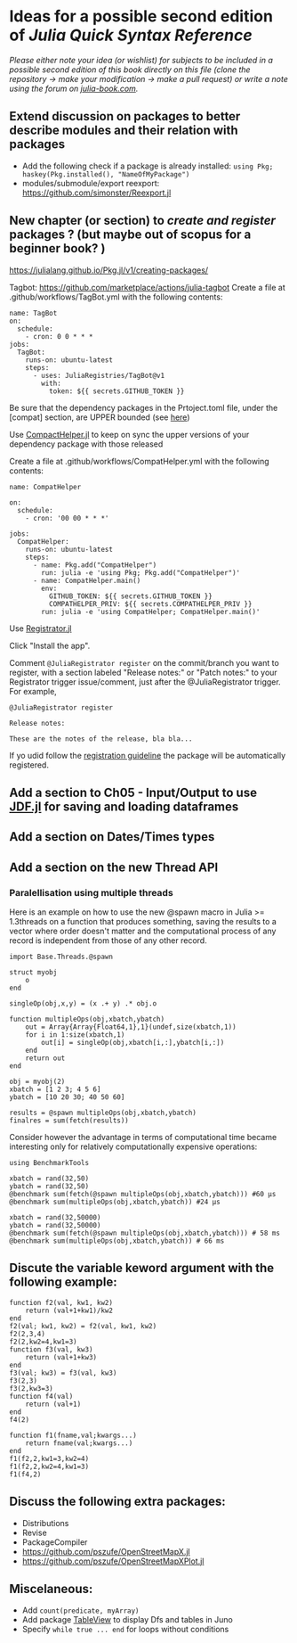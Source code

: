 # Ideas for a possible second edition of *Julia Quick Syntax Reference*

_Please either note your idea (or wishlist) for subjects to be included in a possible second edition of this book directly on this file (clone the repository -> make your modification -> make a pull request) or write a note using the forum on [julia-book.com](https://julia-book.com)._


## Extend discussion on packages to better describe modules and their relation with packages

- Add the following check if a package is already installed: `using Pkg; haskey(Pkg.installed(), "NameOfMyPackage")`
- modules/submodule/export reexport: https://github.com/simonster/Reexport.jl


## New chapter (or section) to _create and register_ packages ? (but maybe out of scopus for a beginner book? )

https://julialang.github.io/Pkg.jl/v1/creating-packages/

Tagbot: https://github.com/marketplace/actions/julia-tagbot
Create a file at .github/workflows/TagBot.yml with the following contents:

```
name: TagBot
on:
  schedule:
    - cron: 0 0 * * *
jobs:
  TagBot:
    runs-on: ubuntu-latest
    steps:
      - uses: JuliaRegistries/TagBot@v1
        with:
          token: ${{ secrets.GITHUB_TOKEN }}
```
Be sure that the dependency packages in the Prtoject.toml file, under the [compat] section, are UPPER bounded (see [here](https://github.com/JuliaRegistries/General))

Use [CompactHelper.jl](https://github.com/bcbi/CompatHelper.jl) to keep on sync the upper versions of your dependency package with those released

Create a file at .github/workflows/CompatHelper.yml with the following contents:

```
name: CompatHelper

on:
  schedule:
    - cron: '00 00 * * *'

jobs:
  CompatHelper:
    runs-on: ubuntu-latest
    steps:
      - name: Pkg.add("CompatHelper")
        run: julia -e 'using Pkg; Pkg.add("CompatHelper")'
      - name: CompatHelper.main()
        env:
          GITHUB_TOKEN: ${{ secrets.GITHUB_TOKEN }}
          COMPATHELPER_PRIV: ${{ secrets.COMPATHELPER_PRIV }}
        run: julia -e 'using CompatHelper; CompatHelper.main()'
```

Use [Registrator.jl](https://github.com/JuliaRegistries/Registrator.jl)

Click "Install the app".

Comment `@JuliaRegistrator register` on the commit/branch you want to register, with a section labeled "Release notes:" or "Patch notes:" to your Registrator trigger issue/comment, just after the @JuliaRegistrator trigger. For example,

```
@JuliaRegistrator register

Release notes:

These are the notes of the release, bla bla...
```


If yo udid follow the [registration guideline](https://github.com/JuliaRegistries/RegistryCI.jl#automatic-merging-guidelines) the package will be automatically registered.


## Add a section to Ch05 - Input/Output to use [JDF.jl](https://github.com/xiaodaigh/JDF.jl) for saving and loading dataframes
## Add a section on Dates/Times types
## Add a section on the new Thread API

### Paralellisation using multiple threads

Here is an example on how to use the new @spawn macro in Julia >= 1.3threads on a function that produces something, saving the results to a vector where order doesn't matter and the computational process of any record is independent from those of any other record.


```
import Base.Threads.@spawn

struct myobj
    o
end

singleOp(obj,x,y) = (x .+ y) .* obj.o

function multipleOps(obj,xbatch,ybatch)
    out = Array{Array{Float64,1},1}(undef,size(xbatch,1))
    for i in 1:size(xbatch,1)
        out[i] = singleOp(obj,xbatch[i,:],ybatch[i,:])
    end
    return out
end

obj = myobj(2)
xbatch = [1 2 3; 4 5 6]
ybatch = [10 20 30; 40 50 60]

results = @spawn multipleOps(obj,xbatch,ybatch)
finalres = sum(fetch(results))
```

Consider however the advantage in terms of computational time became interesting only for relatively computationally expensive operations:

```
using BenchmarkTools

xbatch = rand(32,50)
ybatch = rand(32,50)
@benchmark sum(fetch(@spawn multipleOps(obj,xbatch,ybatch))) #60 μs
@benchmark sum(multipleOps(obj,xbatch,ybatch)) #24 μs

xbatch = rand(32,50000)
ybatch = rand(32,50000)
@benchmark sum(fetch(@spawn multipleOps(obj,xbatch,ybatch))) # 58 ms
@benchmark sum(multipleOps(obj,xbatch,ybatch)) # 66 ms
```

## Discute the variable keword argument with the following example:

```
function f2(val, kw1, kw2)
    return (val+1+kw1)/kw2
end
f2(val; kw1, kw2) = f2(val, kw1, kw2)
f2(2,3,4)
f2(2,kw2=4,kw1=3)
function f3(val, kw3)
    return (val+1+kw3)
end
f3(val; kw3) = f3(val, kw3)
f3(2,3)
f3(2,kw3=3)
function f4(val)
    return (val+1)
end
f4(2)

function f1(fname,val;kwargs...)
    return fname(val;kwargs...)
end
f1(f2,2,kw1=3,kw2=4)
f1(f2,2,kw2=4,kw1=3)
f1(f4,2)
```

## Discuss the following extra packages:

- Distributions
- Revise
- PackageCompiler
- https://github.com/pszufe/OpenStreetMapX.jl
- https://github.com/pszufe/OpenStreetMapXPlot.jl

## Miscelaneous:

- Add `count(predicate, myArray)`
- Add package [TableView](https://github.com/JuliaComputing/TableView.jl) to display Dfs and tables in Juno
- Specify `while true ... end` for loops without conditions







